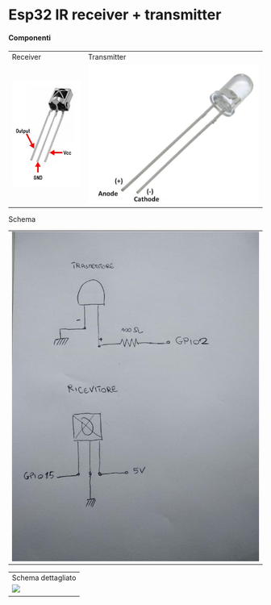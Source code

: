 # Esp32 IR receiver + transmitter
#### Componenti
<table style="margin-left:auto;margin-right:auto;">
  <tr>
    <td>Receiver</td>
     <td>Transmitter</td>
  </tr>
  <tr style="margin-left:auto;margin-right:auto;">
    <td><img src="IR-receiver.jpg"></td>
    <td><img src="IR-transmitter.jpg"></td>
  </tr>
 </table>
  <tr>
    <td>Schema</td>
  </tr>
 <table style="margin-left:auto;margin-right:auto;">
  <tr style="margin-left:auto;margin-right:auto;">
    <td><img src="schema%20generico.jpg"></td>
  </tr>
 </table>
 <table style="margin-left:auto;margin-right:auto;">
   <tr>
    <td>Schema dettagliato</td>
  </tr>
  <tr style="margin-left:auto;margin-right:auto;">
    <td><img src="schema%20dettagliato.jpg"></td>
  </tr>
 </table>
